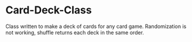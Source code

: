 # Card-Deck-Class
 Class written to make a deck of cards for any card game. Randomization is not working, shuffle returns each deck in the same order.
